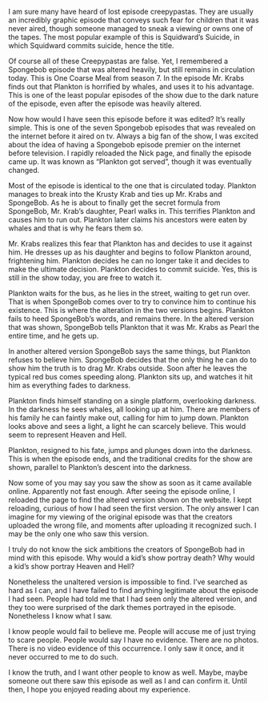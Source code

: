I am sure many have heard of lost episode creepypastas. They are usually an incredibly graphic episode that conveys such fear for children that it was never aired, though someone managed to sneak a viewing or owns one of the tapes. The most popular example of this is Squidward’s Suicide, in which Squidward commits suicide, hence the title. 

Of course all of these Creepypastas are false. Yet, I remembered a Spongebob episode that was altered heavily, but still remains in circulation today. This is One Coarse Meal from season 7. In the episode Mr. Krabs finds out that Plankton is horrified by whales, and uses it to his advantage. This is one of the least popular episodes of the show due to the dark nature of the episode, even after the episode was heavily altered.

Now how would I have seen this episode before it was edited? It’s really simple. This is one of the seven Spongebob episodes that was revealed on the internet before it aired on tv. Always a big fan of the show, I was excited about the idea of having a Spongebob episode premier on the internet before television. I rapidly reloaded the Nick page, and finally the episode came up. It was known as “Plankton got served”, though it was eventually changed.

Most of the episode is identical to the one that is circulated today. Plankton manages to break into the Krusty Krab and ties up Mr. Krabs and SpongeBob. As he is about to finally get the secret formula from SpongeBob, Mr. Krab’s daughter, Pearl walks in. This terrifies Plankton and causes him to run out. Plankton later claims his ancestors were eaten by whales and that is why he fears them so.

Mr. Krabs realizes this fear that Plankton has and decides to use it against him. He dresses up as his daughter and begins to follow Plankton around, frightening him. Plankton decides he can no longer take it and decides to make the ultimate decision. Plankton decides to commit suicide. Yes, this is still in the show today, you are free to watch it.

Plankton waits for the bus, as he lies in the street, waiting to get run over. That is when SpongeBob comes over to try to convince him to continue his existence. This is where the alteration in the two versions begins. Plankton fails to heed SpongeBob’s words, and remains there. In the altered version that was shown, SpongeBob tells Plankton that it was Mr. Krabs as Pearl the entire time, and he gets up.

In another altered version SpongeBob says the same things, but Plankton refuses to believe him. SpongeBob decides that the only thing he can do to show him the truth is to drag Mr. Krabs outside. Soon after he leaves the typical red bus comes speeding along. Plankton sits up, and watches it hit him as everything fades to darkness.

Plankton finds himself standing on a single platform, overlooking darkness. In the darkness he sees whales, all looking up at him. There are members of his family he can faintly make out, calling for him to jump down. Plankton looks above and sees a light, a light he can scarcely believe. This would seem to represent Heaven and Hell.

Plankton, resigned to his fate, jumps and plunges down into the darkness. This is when the episode ends, and the traditional credits for the show are shown, parallel to Plankton’s descent into the darkness.

Now some of you may say you saw the show as soon as it came available online. Apparently not fast enough. After seeing the episode online, I reloaded the page to find the altered version shown on the website. I kept reloading, curious of how I had seen the first version. The only answer I can imagine for my viewing of the original episode was that the creators uploaded the wrong file, and moments after uploading it recognized such. I may be the only one who saw this version.

I truly do not know the sick ambitions the creators of SpongeBob had in mind with this episode. Why would a kid’s show portray death? Why would a kid’s show portray Heaven and Hell?

Nonetheless the unaltered version is impossible to find. I’ve searched as hard as I can, and I have failed to find anything legitimate about the episode I had seen. People had told me that I had seen only the altered version, and they too were surprised of the dark themes portrayed in the episode. Nonetheless I know what I saw.

I know people would fail to believe me. People will accuse me of just trying to scare people. People would say I have no evidence. There are no photos. There is no video evidence of this occurrence. I only saw it once, and it never occurred to me to do such.

I know the truth, and I want other people to know as well. Maybe, maybe someone out there saw this episode as well as I and can confirm it. Until then, I hope you enjoyed reading about my experience.